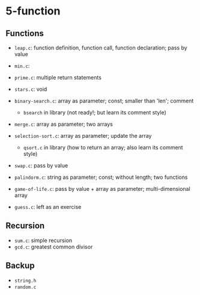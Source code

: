 # 5-function

## Functions
- `leap.c`: function definition, function call, function declaration; pass by value
- `min.c`: 
- `prime.c`: multiple return statements

- `stars.c`: void

- `binary-search.c`: array as parameter; const; smaller than 'len'; comment
  - `bsearch` in library (not ready!; but learn its comment style)
- `merge.c`: array as parameter; two arrays
- `selection-sort.c`: array as parameter; update the array
  - `qsort.c` in library (how to return an array; also learn its comment style)
- `swap.c`: pass by value

- `palindorm.c`: string as parameter; const; without length; two functions

- `game-of-life.c`: pass by value + array as parameter; multi-dimensional array
- `guess.c`: left as an exercise

## Recursion
- `sum.c`: simple recursion
- `gcd.c`: greatest common divisor

## Backup
- `string.h`
- `random.c`